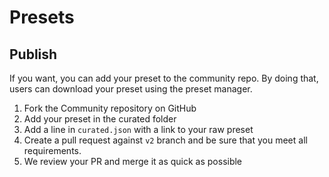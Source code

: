 # Presets

## Publish 

If you want, you can add your preset to the community repo. By doing that, users can download your preset using the preset manager.

1. Fork the Community repository on GitHub
2. Add your preset in the curated folder
3. Add a line in `curated.json` with a link to your raw preset
4. Create a pull request against `v2` branch and be sure that you meet all requirements.
5. We review your PR and merge it as quick as possible 
